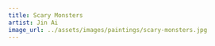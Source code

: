 ```yaml
---
title: Scary Monsters
artist: Jin Ai
image_url: ../assets/images/paintings/scary-monsters.jpg
---
```

